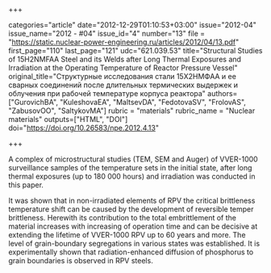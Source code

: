 +++

categories="article"
date="2012-12-29T01:10:53+03:00"
issue="2012-04"
issue_name="2012 - #04"
issue_id="4"
number="13"
file = "https://static.nuclear-power-engineering.ru/articles/2012/04/13.pdf"
first_page="110"
last_page="121"
udc="621.039.53"
title="Structural Studies of 15H2NMFAA Steel and its Welds after Long Thermal Exposures and Irradiation at the Operating Temperature of Reactor Pressure Vessel"
original_title="Cтруктурные исследования стали 15Х2НМФАА и ее сварных соединений после длительных термических выдержек и облучения при рабочей температуре корпуса реактора"
authors=["GurovichBA", "KuleshovaEA", "MaltsevDA", "FedotovaSV", "FrolovAS", "ZabusovOO", "SaltykovMA"]
rubric = "materials"
rubric_name = "Nuclear materials"
outputs=["HTML", "DOI"]
doi="https://doi.org/10.26583/npe.2012.4.13"

+++

A complex of microstructural studies (TEM, SEM and Auger) of VVER-1000 surveillance samples of the temperature sets in the initial state, after long thermal exposures (up to 180 000 hours) and irradiation was conducted in this paper.

It was shown that in non-irradiated elements of RPV the critical brittleness temperature shift can be caused by the development of reversible temper brittleness. Herewith its contribution to the total embrittlement of the material increases with increasing of operation time and can be decisive at extending the lifetime of VVER-1000 RPV up to 60 years and more. The level of grain-boundary segregations in various states was established. It is experimentally shown that radiation-enhanced diffusion of phosphorus to grain boundaries is observed in RPV steels.
